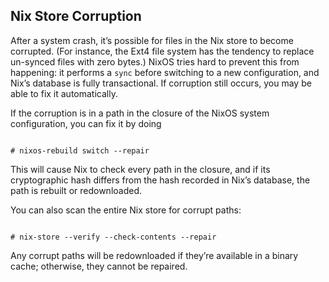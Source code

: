 ## Nix Store Corruption

After a system crash, it’s possible for files in the Nix store to become corrupted. (For instance, the Ext4 file system has the tendency to replace un-synced files with zero bytes.) NixOS tries hard to prevent this from happening: it performs a `sync` before switching to a new configuration, and Nix’s database is fully transactional. If corruption still occurs, you may be able to fix it automatically.

If the corruption is in a path in the closure of the NixOS system configuration, you can fix it by doing

```programlisting

# nixos-rebuild switch --repair

```

This will cause Nix to check every path in the closure, and if its cryptographic hash differs from the hash recorded in Nix’s database, the path is rebuilt or redownloaded.

You can also scan the entire Nix store for corrupt paths:

```programlisting

# nix-store --verify --check-contents --repair

```

Any corrupt paths will be redownloaded if they’re available in a binary cache; otherwise, they cannot be repaired.

